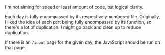 I'm not aiming for speed or least amount of code, but logical clarity.

Each day is fully encompassed by its respectively-numbered file. Originally, I liked the idea of each part being fully encompassed by its function, so there's a lot of duplication. I might go back and clean up to reduce duplication.

If there is an `/input` page for the given day, the JavaScript should be run on that page.
